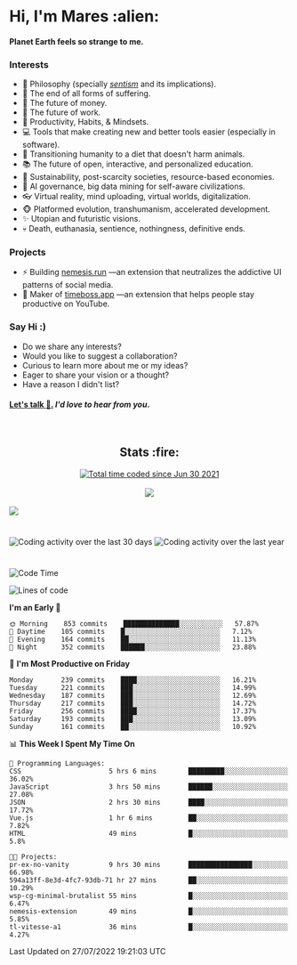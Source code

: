 <h1>Hi, I'm Mares :alien:</h1>

#### Planet Earth feels so strange to me.

### **Interests**

- 🌊 Philosophy (specially [_sentism_][sentismmedium] and its implications).
- 🎯 The end of all forms of suffering.
- 💸 The future of money.
- 💼 The future of work.
- 🧠 Productivity, Habits, & Mindsets.
- 💻 Tools that make creating new and better tools easier (especially in software).
- 🥗 Transitioning humanity to a diet that doesn't harm animals.
- 📚 The future of open, interactive, and personalized education.
- 🌱 Sustainability, post-scarcity societies, resource-based economies.
- 🤖 AI governance, big data mining for self-aware civilizations.
- 👓 Virtual reality, mind uploading, virtual worlds, digitalization.
- 🐵 Platformed evolution, transhumanism, accelerated development.
- ✨ Utopian and futuristic visions.
- 💀 Death, euthanasia, sentience, nothingness, definitive ends.


### **Projects**

- ⚡ Building [nemesis.run](https://chrome.google.com/webstore/detail/nemesis-%E2%80%93-humane-design-f/blfbbifgjgikekfochleknjcopefifgo?hl=en) —an extension that neutralizes the addictive UI patterns of social media.
- 💎 Maker of [timeboss.app](https://timeboss.app) —an extension that helps people stay productive on YouTube.


### **Say Hi :)**

- Do we share any interests?
- Would you like to suggest a collaboration?
- Curious to learn more about me or my ideas?
- Eager to share your vision or a thought?
- Have a reason I didn't list?

#### [Let's talk :wave:.](mailto:mareszhar@gmail.com) _I'd love to hear from you_.

[sentismmedium]: https://medium.com/@mareszhar/born-a-prisoner-a-reflection-about-life-its-struggles-and-a-plan-to-escape-d8566ce9b026

<br>

<h2 align="center">Stats :fire:</h2>

<div align="center">
  <a href="https://wakatime.com/@cfdc0e0d-4860-4b62-9ff0-cb659185525e">
    <img src="https://wakatime.com/badge/user/cfdc0e0d-4860-4b62-9ff0-cb659185525e.svg" alt="Total time coded since Jun 30 2021" />
  </a>
</div>

<br>

<!-- 
Add or remove this: 
&dates=B1AAB3FF 
...or this...
&date_format=M%20j%5B%2C%20Y%5D
from the *streak stats URL below* if they get bugged and aren't updating: 
-->

<div align="center">
  <img src="https://github-readme-streak-stats.herokuapp.com?user=mareszhar&theme=black-ice&hide_border=true&stroke=FFFFFF15&ring=DF8FFE&fire=DF8FFE&currStreakLabel=DF8FFE&background=1A232A&currStreakNum=86FFAB&dates=B1AAB3FF&date_format=M%20j%5B%2C%20Y%5D">
</div>

<br>

<img src="https://activity-graph.herokuapp.com/graph?username=mareszhar&theme=nord&bg_color=00000000&color=979797&line=DF8FFE&point=00000000&area=true&hide_border=true">

<br>

<h1></h1>

<img src="https://wakatime.com/share/@mares/5df0ff02-9c79-41b4-b540-51dc9c65a57b.svg" alt="Coding activity over the last 30 days" />
<img src="https://wakatime.com/share/@mares/ea89ba71-f374-40af-930c-e0655909fe37.svg" alt="Coding activity over the last year" />

<h1></h1>

<!--START_SECTION:waka-->
![Code Time](http://img.shields.io/badge/Code%20Time-545%20hrs%2054%20mins-blue)

![Lines of code](https://img.shields.io/badge/From%20Hello%20World%20I%27ve%20Written-146%20Thousand%20lines%20of%20code-blue)

**I'm an Early 🐤** 

```text
🌞 Morning    853 commits    ██████████████░░░░░░░░░░░   57.87% 
🌆 Daytime    105 commits    █░░░░░░░░░░░░░░░░░░░░░░░░   7.12% 
🌃 Evening    164 commits    ██░░░░░░░░░░░░░░░░░░░░░░░   11.13% 
🌙 Night      352 commits    ██████░░░░░░░░░░░░░░░░░░░   23.88%

```
📅 **I'm Most Productive on Friday** 

```text
Monday       239 commits    ████░░░░░░░░░░░░░░░░░░░░░   16.21% 
Tuesday      221 commits    ███░░░░░░░░░░░░░░░░░░░░░░   14.99% 
Wednesday    187 commits    ███░░░░░░░░░░░░░░░░░░░░░░   12.69% 
Thursday     217 commits    ███░░░░░░░░░░░░░░░░░░░░░░   14.72% 
Friday       256 commits    ████░░░░░░░░░░░░░░░░░░░░░   17.37% 
Saturday     193 commits    ███░░░░░░░░░░░░░░░░░░░░░░   13.09% 
Sunday       161 commits    ██░░░░░░░░░░░░░░░░░░░░░░░   10.92%

```


📊 **This Week I Spent My Time On** 

```text
💬 Programming Languages: 
CSS                      5 hrs 6 mins        █████████░░░░░░░░░░░░░░░░   36.02% 
JavaScript               3 hrs 50 mins       ██████░░░░░░░░░░░░░░░░░░░   27.08% 
JSON                     2 hrs 30 mins       ████░░░░░░░░░░░░░░░░░░░░░   17.72% 
Vue.js                   1 hr 6 mins         ██░░░░░░░░░░░░░░░░░░░░░░░   7.82% 
HTML                     49 mins             █░░░░░░░░░░░░░░░░░░░░░░░░   5.8%

🐱‍💻 Projects: 
pr-ex-no-vanity          9 hrs 30 mins       ████████████████░░░░░░░░░   66.98% 
594a13ff-8e3d-4fc7-93db-71 hr 27 mins        ██░░░░░░░░░░░░░░░░░░░░░░░   10.29% 
wsp-cg-minimal-brutalist 55 mins             █░░░░░░░░░░░░░░░░░░░░░░░░   6.47% 
nemesis-extension        49 mins             █░░░░░░░░░░░░░░░░░░░░░░░░   5.85% 
tl-vitesse-a1            36 mins             █░░░░░░░░░░░░░░░░░░░░░░░░   4.27%

```


 Last Updated on 27/07/2022 19:21:03 UTC
<!--END_SECTION:waka-->
